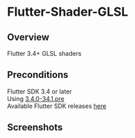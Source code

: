 # Flutter-Shader-GLSL

## Overview
Flutter 3.4+ GLSL shaders 

## Preconditions
Flutter SDK 3.4 or later 
<br>Using [3.4.0-34.1.pre](https://storage.googleapis.com/flutter_infra_release/releases/beta/macos/flutter_macos_3.4.0-34.1.pre-beta.zip)
<br>Available Flutter SDK releases [here](https://docs.flutter.dev/development/tools/sdk/releases?tab=macos)

## Screenshots
